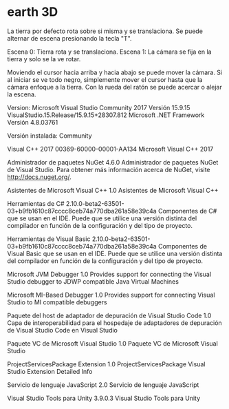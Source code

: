 # earth 3D
La tierra por defecto rota sobre si misma y se translaciona. Se puede alternar de escena presionando la tecla "T".

Escena 0:
	Tierra rota y se translaciona.
Escena 1:
	La cámara se fija en la tierra y solo se la ve rotar.

Moviendo el cursor hacia arriba y hacia abajo se puede mover la cámara. Si al iniciar se ve todo negro, simplemente mover el cursor
hasta que la cámara enfoque a la tierra.
Con la rueda del ratón se puede acercar o alejar la escena.


Version:
Microsoft Visual Studio Community 2017 
Versión 15.9.15
VisualStudio.15.Release/15.9.15+28307.812
Microsoft .NET Framework
Versión 4.8.03761

Versión instalada: Community

Visual C++ 2017   00369-60000-00001-AA134
Microsoft Visual C++ 2017

Administrador de paquetes NuGet   4.6.0
Administrador de paquetes NuGet de Visual Studio. Para obtener más información acerca de NuGet, visite http://docs.nuget.org/.

Asistentes de Microsoft Visual C++   1.0
Asistentes de Microsoft Visual C++

Herramientas de C#   2.10.0-beta2-63501-03+b9fb1610c87cccc8ceb74a770dba261a58e39c4a
Componentes de C# que se usan en el IDE. Puede que se utilice una versión distinta del compilador en función de la configuración y del tipo de proyecto.

Herramientas de Visual Basic   2.10.0-beta2-63501-03+b9fb1610c87cccc8ceb74a770dba261a58e39c4a
Componentes de Visual Basic que se usan en el IDE. Puede que se utilice una versión distinta del compilador en función de la configuración y del tipo de proyecto.

Microsoft JVM Debugger   1.0
Provides support for connecting the Visual Studio debugger to JDWP compatible Java Virtual Machines

Microsoft MI-Based Debugger   1.0
Provides support for connecting Visual Studio to MI compatible debuggers

Paquete del host de adaptador de depuración de Visual Studio Code   1.0
Capa de interoperabilidad para el hospedaje de adaptadores de depuración de Visual Studio Code en Visual Studio

Paquete VC de Microsoft Visual Studio   1.0
Paquete VC de Microsoft Visual Studio

ProjectServicesPackage Extension   1.0
ProjectServicesPackage Visual Studio Extension Detailed Info

Servicio de lenguaje JavaScript   2.0
Servicio de lenguaje JavaScript

Visual Studio Tools para Unity   3.9.0.3
Visual Studio Tools para Unity
